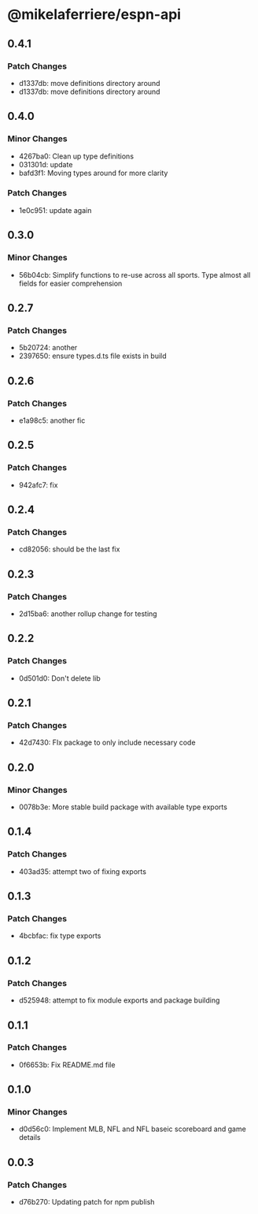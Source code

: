 # @mikelaferriere/espn-api

## 0.4.1

### Patch Changes

- d1337db: move definitions directory around
- d1337db: move definitions directory around

## 0.4.0

### Minor Changes

- 4267ba0: Clean up type definitions
- 031301d: update
- bafd3f1: Moving types around for more clarity

### Patch Changes

- 1e0c951: update again

## 0.3.0

### Minor Changes

- 56b04cb: Simplify functions to re-use across all sports. Type almost all fields for easier comprehension

## 0.2.7

### Patch Changes

- 5b20724: another
- 2397650: ensure types.d.ts file exists in build

## 0.2.6

### Patch Changes

- e1a98c5: another fic

## 0.2.5

### Patch Changes

- 942afc7: fix

## 0.2.4

### Patch Changes

- cd82056: should be the last fix

## 0.2.3

### Patch Changes

- 2d15ba6: another rollup change for testing

## 0.2.2

### Patch Changes

- 0d501d0: Don't delete lib

## 0.2.1

### Patch Changes

- 42d7430: FIx package to only include necessary code

## 0.2.0

### Minor Changes

- 0078b3e: More stable build package with available type exports

## 0.1.4

### Patch Changes

- 403ad35: attempt two of fixing exports

## 0.1.3

### Patch Changes

- 4bcbfac: fix type exports

## 0.1.2

### Patch Changes

- d525948: attempt to fix module exports and package building

## 0.1.1

### Patch Changes

- 0f6653b: Fix README.md file

## 0.1.0

### Minor Changes

- d0d56c0: Implement MLB, NFL and NFL baseic scoreboard and game details

## 0.0.3

### Patch Changes

- d76b270: Updating patch for npm publish
